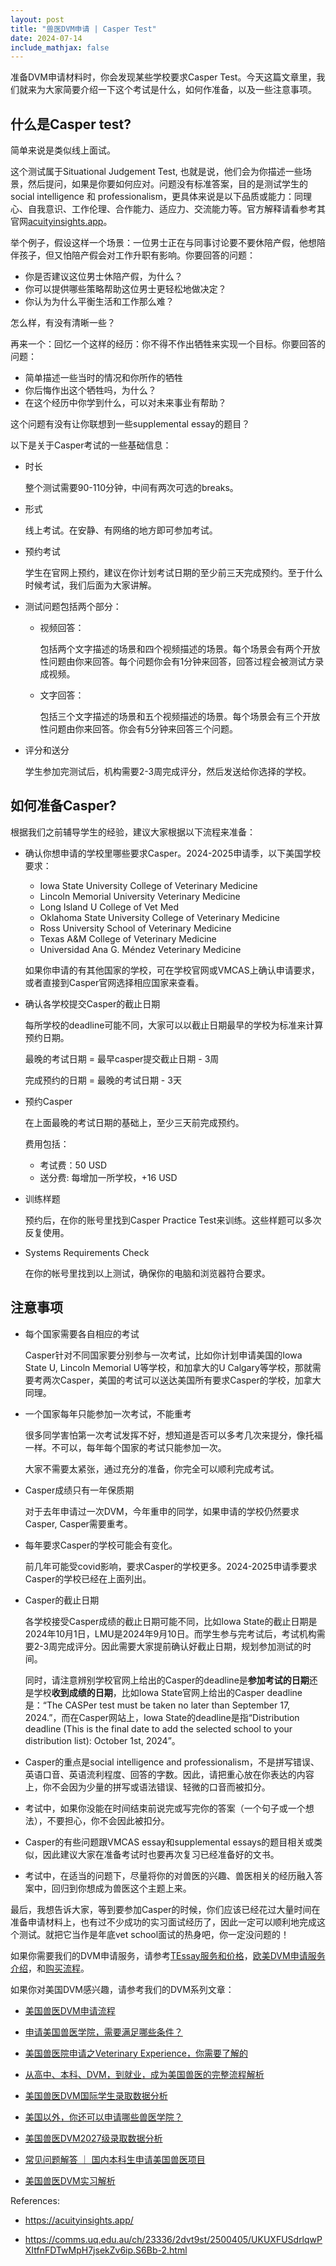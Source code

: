 ```yaml
---
layout: post
title: "兽医DVM申请 | Casper Test"
date: 2024-07-14
include_mathjax: false
---
```

准备DVM申请材料时，你会发现某些学校要求Casper Test。今天这篇文章里，我们就来为大家简要介绍一下这个考试是什么，如何作准备，以及一些注意事项。

## 什么是Casper test? ##

简单来说是类似线上面试。

这个测试属于Situational Judgement Test, 也就是说，他们会为你描述一些场景，然后提问，如果是你要如何应对。问题没有标准答案，目的是测试学生的social intelligence 和 professionalism，更具体来说是以下品质或能力：同理心、自我意识、工作伦理、合作能力、适应力、交流能力等。官方解释请看参考其官网[acuityinsights.app](acuityinsights.app)。

举个例子，假设这样一个场景：一位男士正在与同事讨论要不要休陪产假，他想陪伴孩子，但又怕陪产假会对工作升职有影响。你要回答的问题：

+ 你是否建议这位男士休陪产假，为什么？
+ 你可以提供哪些策略帮助这位男士更轻松地做决定？
+ 你认为为什么平衡生活和工作那么难？

怎么样，有没有清晰一些？

再来一个：回忆一个这样的经历：你不得不作出牺牲来实现一个目标。你要回答的问题：

+ 简单描述一些当时的情况和你所作的牺牲
+ 你后悔作出这个牺牲吗，为什么？
+ 在这个经历中你学到什么，可以对未来事业有帮助？

这个问题有没有让你联想到一些supplemental essay的题目？

以下是关于Casper考试的一些基础信息：

+ 时长

  整个测试需要90-110分钟，中间有两次可选的breaks。

+ 形式

  线上考试。在安静、有网络的地方即可参加考试。

+ 预约考试

  学生在官网上预约，建议在你计划考试日期的至少前三天完成预约。至于什么时候考试，我们后面为大家讲解。

+ 测试问题包括两个部分：

    + 视频回答：
    
      包括两个文字描述的场景和四个视频描述的场景。每个场景会有两个开放性问题由你来回答。每个问题你会有1分钟来回答，回答过程会被测试方录成视频。
    
    + 文字回答：
    
       包括三个文字描述的场景和五个视频描述的场景。每个场景会有三个开放性问题由你来回答。你会有5分钟来回答三个问题。
    

+ 评分和送分

  学生参加完测试后，机构需要2-3周完成评分，然后发送给你选择的学校。

  
## 如何准备Casper? ##

根据我们之前辅导学生的经验，建议大家根据以下流程来准备：

+ 确认你想申请的学校里哪些要求Casper。2024-2025申请季，以下美国学校要求：

  + Iowa State University College of Veterinary Medicine
  + Lincoln Memorial University Veterinary Medicine
  + Long Island U College of Vet Med
  + Oklahoma State University College of Veterinary Medicine
  + Ross University School of Veterinary Medicine
  + Texas A&M College of Veterinary Medicine
  + Universidad Ana G. Méndez Veterinary Medicine

  如果你申请的有其他国家的学校，可在学校官网或VMCAS上确认申请要求，或者直接到Casper官网选择相应国家来查看。

+ 确认各学校提交Casper的截止日期
  
  每所学校的deadline可能不同，大家可以以截止日期最早的学校为标准来计算预约日期。

  最晚的考试日期 = 最早casper提交截止日期 - 3周
  
  完成预约的日期 = 最晚的考试日期 - 3天

+ 预约Casper

  在上面最晚的考试日期的基础上，至少三天前完成预约。

  费用包括：

  + 考试费：50 USD
  + 送分费: 每增加一所学校，+16 USD
    

+ 训练样题

  预约后，在你的账号里找到Casper Practice Test来训练。这些样题可以多次反复使用。

+ Systems Requirements Check

  在你的帐号里找到以上测试，确保你的电脑和浏览器符合要求。
  

## 注意事项 ##

+ 每个国家需要各自相应的考试

  Casper针对不同国家要分别参与一次考试，比如你计划申请美国的Iowa State U, Lincoln Memorial U等学校，和加拿大的U Calgary等学校，那就需要考两次Casper，美国的考试可以送达美国所有要求Casper的学校，加拿大同理。

+ 一个国家每年只能参加一次考试，不能重考

  很多同学害怕第一次考试发挥不好，想知道是否可以多考几次来提分，像托福一样。不可以，每年每个国家的考试只能参加一次。

  大家不需要太紧张，通过充分的准备，你完全可以顺利完成考试。

+ Casper成绩只有一年保质期

  对于去年申请过一次DVM，今年重申的同学，如果申请的学校仍然要求Casper, Casper需要重考。

+ 每年要求Casper的学校可能会有变化。

  前几年可能受covid影响，要求Casper的学校更多。2024-2025申请季要求Casper的学校已经在上面列出。
 
+ Casper的截止日期
  
  各学校接受Casper成绩的截止日期可能不同，比如Iowa State的截止日期是2024年10月1日，LMU是2024年9月10日。而学生参与完考试后，考试机构需要2-3周完成评分。因此需要大家提前确认好截止日期，规划参加测试的时间。

  同时，请注意辨别学校官网上给出的Casper的deadline是**参加考试的日期**还是学校**收到成绩的日期**，比如Iowa State官网上给出的Casper deadline 是：“The CASPer test must be taken no later than September 17, 2024.”，而在Casper网站上，Iowa State的deadline是指“Distribution deadline (This is the final date to add the selected school to your distribution list): October 1st, 2024”。

+ Casper的重点是social intelligence and professionalism，不是拼写错误、英语口音、英语流利程度、回答的字数。因此，请把重心放在你表达的内容上，你不会因为少量的拼写或语法错误、轻微的口音而被扣分。

+ 考试中，如果你没能在时间结束前说完或写完你的答案（一个句子或一个想法），不要担心，你不会因此被扣分。

+ Casper的有些问题跟VMCAS essay和supplemental essays的题目相关或类似，因此建议大家在准备考试时也要再次复习已经准备好的文书。

+ 考试中，在适当的问题下，尽量将你的对兽医的兴趣、兽医相关的经历融入答案中，回归到你想成为兽医这个主题上来。

最后，我想告诉大家，等到要参加Casper的时候，你们应该已经花过大量时间在准备申请材料上，也有过不少成功的实习面试经历了，因此一定可以顺利地完成这个测试。就把它当作是年底vet school面试的热身吧，你一定没问题的！

如果你需要我们的DVM申请服务，请参考[TEssay服务和价格](https://tessay.org/blog/2024/04/02/faq)，[欧美DVM申请服务介绍](https://tessay.org/blog/2024/05/29/intro-to-dvm-application-service)，和[购买流程](https://tessay.org/blog/2024/04/10/contact-form)。


如果你对美国DVM感兴趣，请参考我们的DVM系列文章：

+ [美国兽医DVM申请流程](https://www.tessay.org/blog/2018/10/05/vmcas)

+ [申请美国兽医学院，需要满足哪些条件？](https://www.tessay.org/blog/2020/12/29/dvm-application)

+ [美国兽医院申请之Veterinary Experience，你需要了解的](https://www.tessay.org/blog/2022/04/18/veterinary-experience)

+ [从高中、本科、DVM，到就业，成为美国兽医的完整流程解析](https://www.tessay.org/blog/2023/03/20/dvm-whole-process)

+ [美国兽医DVM国际学生录取数据分析](https://tessay.org/blog/2022/11/28/dvm-international-admission-analytics)

+ [美国以外，你还可以申请哪些兽医学院？](https://tessay.org/blog/2023/07/18/vet-schools-outside-of-america)

+ [美国兽医DVM2027级录取数据分析](https://tessay.org/blog/2023/08/01/2027-DVM-Admission-Analytics)

+ [常见问题解答 ｜ 国内本科生申请美国兽医项目](https://tessay.org/blog/2023/04/09/dvm-foreign-applicants-faq)

+ [美国兽医DVM实习解析](https://tessay.org/blog/2023/11/01/post-dvm-analytics)

References:

+ https://acuityinsights.app/

+ https://comms.uq.edu.au/ch/23336/2dvt9st/2500405/UKUXFUSdrlqwPXItfnFDTwMpH7jsekZv6ip.S6Bb-2.html
